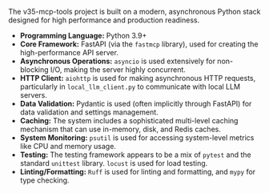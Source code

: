 The v35-mcp-tools project is built on a modern, asynchronous Python stack designed for high performance and production readiness.

- **Programming Language:** Python 3.9+
- **Core Framework:** FastAPI (via the `fastmcp` library), used for creating the high-performance API server.
- **Asynchronous Operations:** `asyncio` is used extensively for non-blocking I/O, making the server highly concurrent.
- **HTTP Client:** `aiohttp` is used for making asynchronous HTTP requests, particularly in `local_llm_client.py` to communicate with local LLM servers.
- **Data Validation:** Pydantic is used (often implicitly through FastAPI) for data validation and settings management.
- **Caching:** The system includes a sophisticated multi-level caching mechanism that can use in-memory, disk, and Redis caches.
- **System Monitoring:** `psutil` is used for accessing system-level metrics like CPU and memory usage.
- **Testing:** The testing framework appears to be a mix of `pytest` and the standard `unittest` library. `locust` is used for load testing.
- **Linting/Formatting:** `Ruff` is used for linting and formatting, and `mypy` for type checking.